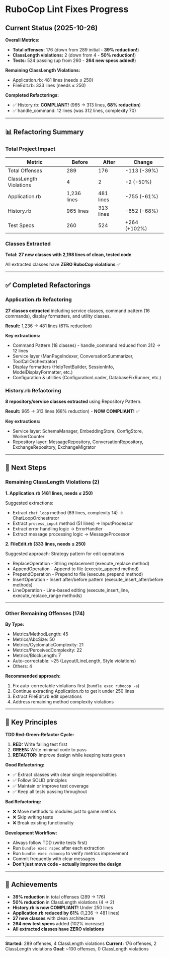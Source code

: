 # RuboCop Lint Fixes Progress

## Current Status (2025-10-26)

**Overall Metrics:**
- **Total offenses:** 176 (down from 289 initial - **39% reduction!**)
- **ClassLength violations:** 2 (down from 4 - **50% reduction!**)
- **Tests:** 524 passing (up from 260 - **264 new specs added!**)

**Remaining ClassLength Violations:**
- Application.rb: 481 lines (needs ≤ 250)
- FileEdit.rb: 333 lines (needs ≤ 250)

**Completed Refactorings:**
- ✅ History.rb: **COMPLIANT!** (965 → 313 lines, **68% reduction**)
- ✅ handle_command: 12 lines (was 312 lines, complexity 70)

---

## 📊 Refactoring Summary

### Total Project Impact
| Metric | Before | After | Change |
|--------|--------|-------|--------|
| Total Offenses | 289 | 176 | -113 (-39%) |
| ClassLength Violations | 4 | 2 | -2 (-50%) |
| Application.rb | 1,236 lines | 481 lines | -755 (-61%) |
| History.rb | 965 lines | 313 lines | -652 (-68%) |
| Test Specs | 260 | 524 | +264 (+102%) |

### Classes Extracted
**Total: 27 new classes with 2,198 lines of clean, tested code**

All extracted classes have **ZERO RuboCop violations** ✅

---

## ✅ Completed Refactorings

### Application.rb Refactoring
**27 classes extracted** including service classes, command pattern (16 commands), display formatters, and utility classes.

**Result:** 1,236 → 481 lines (61% reduction)

**Key extractions:**
- Command Pattern (18 classes) - handle_command reduced from 312 → 12 lines
- Service layer (ManPageIndexer, ConversationSummarizer, ToolCallOrchestrator)
- Display formatters (HelpTextBuilder, SessionInfo, ModelDisplayFormatter, etc.)
- Configuration & utilities (ConfigurationLoader, DatabaseFixRunner, etc.)

### History.rb Refactoring
**8 repository/service classes extracted** using Repository Pattern.

**Result:** 965 → 313 lines (68% reduction) - **NOW COMPLIANT!** ✅

**Key extractions:**
- Service layer: SchemaManager, EmbeddingStore, ConfigStore, WorkerCounter
- Repository layer: MessageRepository, ConversationRepository, ExchangeRepository, ExchangeMigrator

---

## 🎯 Next Steps

### Remaining ClassLength Violations (2)

**1. Application.rb (481 lines, needs ≤ 250)**

Suggested extractions:
- Extract `chat_loop` method (89 lines, complexity 14) → ChatLoopOrchestrator
- Extract `process_input` method (51 lines) → InputProcessor
- Extract error handling logic → ErrorHandler
- Extract message processing logic → MessageProcessor

**2. FileEdit.rb (333 lines, needs ≤ 250)**

Suggested approach: Strategy pattern for edit operations
- ReplaceOperation - String replacement (execute_replace method)
- AppendOperation - Append to file (execute_append method)
- PrependOperation - Prepend to file (execute_prepend method)
- InsertOperation - Insert after/before pattern (execute_insert_after/before methods)
- LineOperation - Line-based editing (execute_insert_line, execute_replace_range methods)

---

### Other Remaining Offenses (174)

**By Type:**
- Metrics/MethodLength: 45
- Metrics/AbcSize: 50
- Metrics/CyclomaticComplexity: 21
- Metrics/PerceivedComplexity: 22
- Metrics/BlockLength: 7
- Auto-correctable: ~25 (Layout/LineLength, Style violations)
- Others: 4

**Recommended approach:**
1. Fix auto-correctable violations first (`bundle exec rubocop -a`)
2. Continue extracting Application.rb to get it under 250 lines
3. Extract FileEdit.rb edit operations
4. Address remaining method complexity violations

---

## 📝 Key Principles

**TDD Red-Green-Refactor Cycle:**
1. **RED:** Write failing test first
2. **GREEN:** Write minimal code to pass
3. **REFACTOR:** Improve design while keeping tests green

**Good Refactoring:**
- ✅ Extract classes with clear single responsibilities
- ✅ Follow SOLID principles
- ✅ Maintain or improve test coverage
- ✅ Keep all tests passing throughout

**Bad Refactoring:**
- ❌ Move methods to modules just to game metrics
- ❌ Skip writing tests
- ❌ Break existing functionality

**Development Workflow:**
- Always follow TDD (write tests first)
- Run `bundle exec rspec` after each extraction
- Run `bundle exec rubocop` to verify metrics improvement
- Commit frequently with clear messages
- **Don't just move code - actually improve the design**

---

## 🎉 Achievements

- **39% reduction** in total offenses (289 → 176)
- **50% reduction** in ClassLength violations (4 → 2)
- **History.rb is now COMPLIANT!** Under 250 lines
- **Application.rb reduced by 61%** (1,236 → 481 lines)
- **27 new classes** with clean architecture
- **264 new test specs** added (102% increase)
- **All extracted classes have ZERO violations**

---

**Started:** 289 offenses, 4 ClassLength violations
**Current:** 176 offenses, 2 ClassLength violations
**Goal:** ~100 offenses, 0 ClassLength violations
